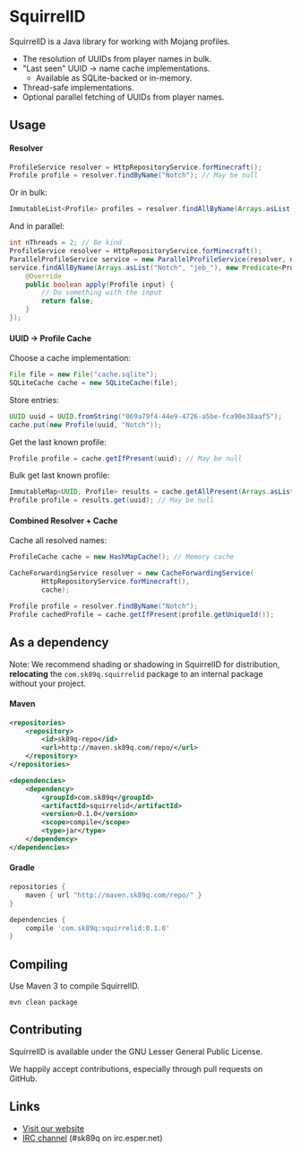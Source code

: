SquirrelID
==========

SquirrelID is a Java library for working with Mojang profiles.

* The resolution of UUIDs from player names in bulk.
* "Last seen" UUID -> name cache implementations.
  * Available as SQLite-backed or in-memory.
* Thread-safe implementations.
* Optional parallel fetching of UUIDs from player names.

Usage
-----

#### Resolver

```java
ProfileService resolver = HttpRepositoryService.forMinecraft();
Profile profile = resolver.findByName("Notch"); // May be null
```

Or in bulk:

```java
ImmutableList<Profile> profiles = resolver.findAllByName(Arrays.asList("Notch", "jeb_"));
```

And in parallel:

```java
int nThreads = 2; // Be kind
ProfileService resolver = HttpRepositoryService.forMinecraft();
ParallelProfileService service = new ParallelProfileService(resolver, nThreads);
service.findAllByName(Arrays.asList("Notch", "jeb_"), new Predicate<Profile>() {
    @Override
    public boolean apply(Profile input) {
        // Do something with the input
        return false;
    }
});
```

#### UUID -> Profile Cache

Choose a cache implementation:

```java
File file = new File("cache.sqlite");
SQLiteCache cache = new SQLiteCache(file);
```

Store entries:

```java
UUID uuid = UUID.fromString("069a79f4-44e9-4726-a5be-fca90e38aaf5");
cache.put(new Profile(uuid, "Notch"));
```

Get the last known profile:

```java
Profile profile = cache.getIfPresent(uuid); // May be null
```

Bulk get last known profile:

```java
ImmutableMap<UUID, Profile> results = cache.getAllPresent(Arrays.asList(uuid));
Profile profile = results.get(uuid); // May be null
```

#### Combined Resolver + Cache

Cache all resolved names:

```java
ProfileCache cache = new HashMapCache(); // Memory cache

CacheForwardingService resolver = new CacheForwardingService(
        HttpRepositoryService.forMinecraft(),
        cache);

Profile profile = resolver.findByName("Notch");
Profile cachedProfile = cache.getIfPresent(profile.getUniqueId());
```

As a dependency
---------------

Note: We recommend shading or shadowing in SquirrelID for distribution, **relocating** the `com.sk89q.squirrelid` package to an internal package without your project.

#### Maven

```xml
<repositories>
    <repository>
        <id>sk89q-repo</id>
        <url>http://maven.sk89q.com/repo/</url>
    </repository>
</repositories>
```

```xml
<dependencies>
    <dependency>
        <groupId>com.sk89q</groupId>
        <artifactId>squirrelid</artifactId>
        <version>0.1.0</version>
        <scope>compile</scope>
        <type>jar</type>
    </dependency>
</dependencies>
```

#### Gradle

```groovy
repositories {
    maven { url "http://maven.sk89q.com/repo/" }
}

dependencies {
    compile 'com.sk89q:squirrelid:0.1.0'
}
```

Compiling
---------

Use Maven 3 to compile SquirrelID.

    mvn clean package

Contributing
------------

SquirrelID is available under the GNU Lesser General Public License.

We happily accept contributions, especially through pull requests on GitHub.

Links
-----

* [Visit our website](http://www.enginehub.org/)
* [IRC channel](http://skq.me/irc/irc.esper.net/sk89q/) (#sk89q on irc.esper.net)